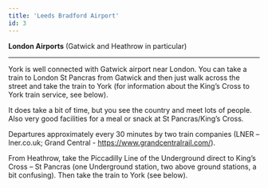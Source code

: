 ```yaml
---
title: 'Leeds Bradford Airport'
id: 3
---
```


__London Airports__ 
(Gatwick and Heathrow in particular)
____

York is well connected with Gatwick airport near London. You can take a train to
London St Pancras from Gatwick and then just walk across the street and take the train to
York (for information about the King’s Cross to York train service, see below). 

It does take a bit of time, but you see the country and meet lots of people. Also very good facilities for a meal or snack at St Pancras/King’s Cross. 

Departures approximately every 30 minutes by two train companies (LNER – lner.co.uk; Grand Central - https://www.grandcentralrail.com/).

From Heathrow, take the Piccadilly Line of the Underground direct to King’s Cross – St
Pancras (one Underground station, two above ground stations, a bit confusing). Then take
the train to York (see below).